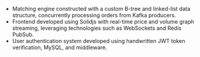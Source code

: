 - Matching engine constructed with a custom B-tree and linked-list data structure, concurrently processing orders from Kafka producers.
- Frontend developed using Solidjs with real-time price and volume graph streaming, leveraging technologies such as WebSockets and Redis PubSub.
- User authentication system developed using handwritten JWT token verification, MySQL, and middleware.
